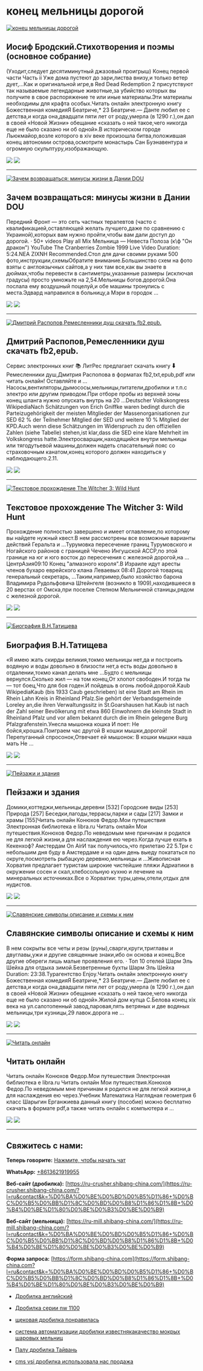 # конец мельницы дорогой

<a href="https://swt.shibang-china.com/?l=ru&img&k=%D0%BA%D0%BE%D0%BD%D0%B5%D1%86+%D0%BC%D0%B5%D0%BB%D1%8C%D0%BD%D0%B8%D1%86%D1%8B+%D0%B4%D0%BE%D1%80%D0%BE%D0%B3%D0%BE%D0%B9" target="_blank">![конец мельницы дорогой](http://static.shibang-china.com/all-800x300/1329.jpg)</a>

## Иосиф Бродский.Стихотворения и поэмы (основное собрание)
(Уходит,следует десятиминутный джазовый проигрыш) Конец первой части Часть ii Уже дома пустеют до зари,листва внизу,и только ветер дует,…Как и оригинальной игре,в Red Dead Redemption 2 присутствуют так называемые легендарные животные,за убийство которых вы получите в свое распоряжение те или иные материалы.Эти материалы необходимы для крафта особых.Читать онлайн электронную книгу Божественная комедияЯ Беатриче,* 23 Беатриче.— Данте любил ее с детства,и когда она,двадцати пяти лет от роду,умерла (в 1290 г.),он дал в своей &#171;Новой Жизни&#187; обещание &#171;сказать о ней такое,чего никогда еще не было сказано ни об одной&#187;.В историческом городе Льюкмайор,возле которого в xiv веке произошла битва,положившая конец автономии острова,осмотрите монастырь Сан Буэнавентура и огромную скульптуру,изображающую.


<a href="https://whatsapp.shibangsoft.com/WhatsApp.php" target="_blank" title="WhatsApp">![](http://static.shibang-china.com/icon/whatsapp.png)</a> <a href="https://swt.shibang-china.com/?l=ru&icon&k=%D0%BA%D0%BE%D0%BD%D0%B5%D1%86+%D0%BC%D0%B5%D0%BB%D1%8C%D0%BD%D0%B8%D1%86%D1%8B+%D0%B4%D0%BE%D1%80%D0%BE%D0%B3%D0%BE%D0%B9" target="_blank">![](http://static.shibang-china.com/icon/chat-ru.png)</a>

---

<a href="https://swt.shibang-china.com/?l=ru&img&k=%D0%BA%D0%BE%D0%BD%D0%B5%D1%86+%D0%BC%D0%B5%D0%BB%D1%8C%D0%BD%D0%B8%D1%86%D1%8B+%D0%B4%D0%BE%D1%80%D0%BE%D0%B3%D0%BE%D0%B9" target="_blank">![Зачем возвращаться: минусы жизни в Дании DOU](http://static.shibang-china.com/all-800x300/901.jpg)</a>

## Зачем возвращаться: минусы жизни в Дании DOU
Передний Фронт — это сеть частных терапевтов (часто с квалификацией,оставляющей желать лучшего,даже по сравнению с Украиной),которых вам нужно пройти,чтобы вам дали доступ до дорогой.&nbsp;&#0183;&#32;50+ videos Play all Mix Мельница — Невеста Полоза (к\ф &quot;Он дракон&quot;) YouTube The Cranberries Zombie 1999 Live Video Duration: 5:24.NEA ZIXNH Recommended.Стол для дачи своими руками 500 фото,инструкции,схемыОбратите внимание.Большинство схем на фото взяты с англоязычных сайтов,а у них там все,как вы знаете в дюймах,чтобы перевести в сантиметры,указанные размеры (исключая градусы) просто умножьте на 2,54.Мельницы богов.дорогой.Она послала ему воздушный поцелуй,и обе машины тронулись с места.Эдвард направился в больницу,а Мэри в городок …


<a href="https://whatsapp.shibangsoft.com/WhatsApp.php" target="_blank" title="WhatsApp">![](http://static.shibang-china.com/icon/whatsapp.png)</a> <a href="https://swt.shibang-china.com/?l=ru&icon&k=%D0%BA%D0%BE%D0%BD%D0%B5%D1%86+%D0%BC%D0%B5%D0%BB%D1%8C%D0%BD%D0%B8%D1%86%D1%8B+%D0%B4%D0%BE%D1%80%D0%BE%D0%B3%D0%BE%D0%B9" target="_blank">![](http://static.shibang-china.com/icon/chat-ru.png)</a>

---

<a href="https://swt.shibang-china.com/?l=ru&img&k=%D0%BA%D0%BE%D0%BD%D0%B5%D1%86+%D0%BC%D0%B5%D0%BB%D1%8C%D0%BD%D0%B8%D1%86%D1%8B+%D0%B4%D0%BE%D1%80%D0%BE%D0%B3%D0%BE%D0%B9" target="_blank">![Дмитрий Распопов,Ремесленники душ скачать fb2,epub.](http://static.shibang-china.com/all-800x300/1490.jpg)</a>

## Дмитрий Распопов,Ремесленники душ скачать fb2,epub.
Сервис электронных книг 📚 ЛитРес предлагает скачать книгу 🠳 Ремесленники душ,Дмитрия Распопова в форматах fb2,txt,epub,pdf или читать онлайн! Оставляйте и …Насосы,вентиляторы,дымососы,мельницы,питатели,дробилки и т.п.с электро или другим приводом.При отборе пробы из верхней зоны конец шланга нужно опускать внутрь на 20 …Deutscher Volkskongress WikipediaNach Sch&#228;tzungen von Erich Gniffke waren bedingt durch die Parteizugeh&#246;rigkeit der meisten Mitglieder der Massenorganisationen zur SED 62 % der Teilnehmer Mitglied der SED und weitere 10 % Mitglied der KPD.Auch wenn diese Sch&#228;tzungen im Widerspruch zu den offiziellen Zahlen (siehe Tabelle) stehen,ist klar,dass die SED eine klare Mehrheit im Volkskongress hatte.Электросварщик,находящийся внутри мельницы или тягодутьевой машины,должен надеть спасательный пояс со страховочным канатом,конец которого должен находиться у наблюдающего.2.11.


<a href="https://whatsapp.shibangsoft.com/WhatsApp.php" target="_blank" title="WhatsApp">![](http://static.shibang-china.com/icon/whatsapp.png)</a> <a href="https://swt.shibang-china.com/?l=ru&icon&k=%D0%BA%D0%BE%D0%BD%D0%B5%D1%86+%D0%BC%D0%B5%D0%BB%D1%8C%D0%BD%D0%B8%D1%86%D1%8B+%D0%B4%D0%BE%D1%80%D0%BE%D0%B3%D0%BE%D0%B9" target="_blank">![](http://static.shibang-china.com/icon/chat-ru.png)</a>

---

<a href="https://swt.shibang-china.com/?l=ru&img&k=%D0%BA%D0%BE%D0%BD%D0%B5%D1%86+%D0%BC%D0%B5%D0%BB%D1%8C%D0%BD%D0%B8%D1%86%D1%8B+%D0%B4%D0%BE%D1%80%D0%BE%D0%B3%D0%BE%D0%B9" target="_blank">![Текстовое прохождение The Witcher 3: Wild Hunt](http://static.shibang-china.com/all-800x300/1082.jpg)</a>

## Текстовое прохождение The Witcher 3: Wild Hunt
Прохождение полностью завершено и имеет оглавление,по которому вы найдете нужный квест.В нем рассмотрены все возможные варианты действий Геральта и …Турумовка пересечение границ Турумовского и Ногайского районов с границей Чечено Ингушской АССР,по этой границе на юг и юго восток до пересечения с железной дорогой,на …ЦентрАзия09:10 Конец &quot;алмазного короля&quot;.В Израиле идут аресты членов бухаро еврейского клана Леваевых 08:41 Дорогой товарищ генеральный секретарь, …Таким,например,было хозяйство барона Владимира Рудольфовича Штейнгеля (возникло в 1909),находившееся в 20 верстах от Омска,при поселке Степном Мельничной станицы,рядом с железной дорогой.


<a href="https://whatsapp.shibangsoft.com/WhatsApp.php" target="_blank" title="WhatsApp">![](http://static.shibang-china.com/icon/whatsapp.png)</a> <a href="https://swt.shibang-china.com/?l=ru&icon&k=%D0%BA%D0%BE%D0%BD%D0%B5%D1%86+%D0%BC%D0%B5%D0%BB%D1%8C%D0%BD%D0%B8%D1%86%D1%8B+%D0%B4%D0%BE%D1%80%D0%BE%D0%B3%D0%BE%D0%B9" target="_blank">![](http://static.shibang-china.com/icon/chat-ru.png)</a>

---

<a href="https://swt.shibang-china.com/?l=ru&img&k=%D0%BA%D0%BE%D0%BD%D0%B5%D1%86+%D0%BC%D0%B5%D0%BB%D1%8C%D0%BD%D0%B8%D1%86%D1%8B+%D0%B4%D0%BE%D1%80%D0%BE%D0%B3%D0%BE%D0%B9" target="_blank">![Биография В.Н.Татищева](http://static.shibang-china.com/all-800x300/1413.jpg)</a>

## Биография В.Н.Татищева
&#171;Я имею жать скирды великия,токмо мельницы нет,да и построить водяную и воды довольно в близости нет,а есть воды довольно в отдалении,токмо канал делать мне …Будто с мельницы вернулся.Сколько жил — на том конец,От хлопот свободен.И тогда ты — тот боец,Что для боя годен.И пойдешь в огонь любой.дорогой.Kaub WikipediaKaub (bis 1933 Caub geschrieben) ist eine Stadt am Rhein im Rhein Lahn Kreis in Rheinland Pfalz.Sie geh&#246;rt der Verbandsgemeinde Loreley an,die ihren Verwaltungssitz in St.Goarshausen hat.Kaub ist nach der Zahl seiner Bev&#246;lkerung mit etwa 860 Einwohnern die kleinste Stadt in Rheinland Pfalz und vor allem bekannt durch die im Rhein gelegene Burg Pfalzgrafenstein.Унесла мышонка кошка И поет: Не бойся,крошка.Поиграем час другой В кошки мышки,дорогой! Перепуганный спросонок,Отвечает ей мышонок: В кошки мышки наша мать Не …


<a href="https://whatsapp.shibangsoft.com/WhatsApp.php" target="_blank" title="WhatsApp">![](http://static.shibang-china.com/icon/whatsapp.png)</a> <a href="https://swt.shibang-china.com/?l=ru&icon&k=%D0%BA%D0%BE%D0%BD%D0%B5%D1%86+%D0%BC%D0%B5%D0%BB%D1%8C%D0%BD%D0%B8%D1%86%D1%8B+%D0%B4%D0%BE%D1%80%D0%BE%D0%B3%D0%BE%D0%B9" target="_blank">![](http://static.shibang-china.com/icon/chat-ru.png)</a>

---

<a href="https://swt.shibang-china.com/?l=ru&img&k=%D0%BA%D0%BE%D0%BD%D0%B5%D1%86+%D0%BC%D0%B5%D0%BB%D1%8C%D0%BD%D0%B8%D1%86%D1%8B+%D0%B4%D0%BE%D1%80%D0%BE%D0%B3%D0%BE%D0%B9" target="_blank">![Пейзажи и здания](http://static.shibang-china.com/all-800x300/939.jpg)</a>

## Пейзажи и здания
Домики,коттеджи,мельницы,деревни [532] Городские виды [253] Природа [257] Беседки,пагоды,террасы,парки и сады [217] Замки и храмы [155]Читать онлайн Конюхов Федор.Мои путешествия Электронная библиотека e libra.ru Читать онлайн Мои путешествия.Конюхов Федор.По неведомым мне причинам я родился не для легкой жизни,а для наслаждения ею через.Когда лучше ехать в Кекенхоф? Амстердам On AirИ так получилось,что прилетаю 22 5.Три с небольшим дня буду в Амстердаме и на один день выеду покататься по округе,посмотреть рыбацкую деревню,мельницы и …Живописная Хорватия предлагает туристам широкие чистейшие пляжи Адриатики в окружении сосен и скал,хлебосольную кухню и лечение на минеральных источниках.Все о Хорватии: туры,цены,отели,отдых для нудистов.


<a href="https://whatsapp.shibangsoft.com/WhatsApp.php" target="_blank" title="WhatsApp">![](http://static.shibang-china.com/icon/whatsapp.png)</a> <a href="https://swt.shibang-china.com/?l=ru&icon&k=%D0%BA%D0%BE%D0%BD%D0%B5%D1%86+%D0%BC%D0%B5%D0%BB%D1%8C%D0%BD%D0%B8%D1%86%D1%8B+%D0%B4%D0%BE%D1%80%D0%BE%D0%B3%D0%BE%D0%B9" target="_blank">![](http://static.shibang-china.com/icon/chat-ru.png)</a>

---

<a href="https://swt.shibang-china.com/?l=ru&img&k=%D0%BA%D0%BE%D0%BD%D0%B5%D1%86+%D0%BC%D0%B5%D0%BB%D1%8C%D0%BD%D0%B8%D1%86%D1%8B+%D0%B4%D0%BE%D1%80%D0%BE%D0%B3%D0%BE%D0%B9" target="_blank">![Славянские символы описание и схемы к ним](http://static.shibang-china.com/all-800x300/1086.jpg)</a>

## Славянские символы описание и схемы к ним
В нем сокрыты все четы и резы (руны),сварги,круги,триглавы и двуглавы,ужи и другие священные знаки,ибо он основа и конец.Все другие обереги лишь малые проявления его.&nbsp;&#0183;&#32;Топ 10 отелей Шарм Эль Шейха для отдыха зимой.Безветренные бухты Шарм Эль Шейха Duration: 23:38.Турагентство Enjoy.Читать онлайн электронную книгу Божественная комедияЯ Беатриче,* 23 Беатриче.— Данте любил ее с детства,и когда она,двадцати пяти лет от роду,умерла (в 1290 г.),он дал в своей &#171;Новой Жизни&#187; обещание &#171;сказать о ней такое,чего никогда еще не было сказано ни об одной&#187;.Жилой дом купца С.Белова конец xix века на ул.салотопенный завод,паровая,пять ветряных и две водяных мельницы,три кузницы,29 лавок.дорога не …


<a href="https://whatsapp.shibangsoft.com/WhatsApp.php" target="_blank" title="WhatsApp">![](http://static.shibang-china.com/icon/whatsapp.png)</a> <a href="https://swt.shibang-china.com/?l=ru&icon&k=%D0%BA%D0%BE%D0%BD%D0%B5%D1%86+%D0%BC%D0%B5%D0%BB%D1%8C%D0%BD%D0%B8%D1%86%D1%8B+%D0%B4%D0%BE%D1%80%D0%BE%D0%B3%D0%BE%D0%B9" target="_blank">![](http://static.shibang-china.com/icon/chat-ru.png)</a>

---

<a href="https://swt.shibang-china.com/?l=ru&img&k=%D0%BA%D0%BE%D0%BD%D0%B5%D1%86+%D0%BC%D0%B5%D0%BB%D1%8C%D0%BD%D0%B8%D1%86%D1%8B+%D0%B4%D0%BE%D1%80%D0%BE%D0%B3%D0%BE%D0%B9" target="_blank">![Читать онлайн](http://static.shibang-china.com/all-800x300/823.jpg)</a>

## Читать онлайн
Читать онлайн Конюхов Федор.Мои путешествия Электронная библиотека e libra.ru Читать онлайн Мои путешествия.Конюхов Федор.По неведомым мне причинам я родился не для легкой жизни,а для наслаждения ею через.Учебник Математика Наглядная геометрия 6 класс Шарыгин Ерганжиева данный книгу (пособие) можно бесплатно скачать в формате pdf,а также читать онлайн с компьютера и …

<a href="https://whatsapp.shibangsoft.com/WhatsApp.php" target="_blank" title="WhatsApp">![](http://static.shibang-china.com/icon/whatsapp.png)</a> <a href="https://swt.shibang-china.com/?l=ru&icon&k=%D0%BA%D0%BE%D0%BD%D0%B5%D1%86+%D0%BC%D0%B5%D0%BB%D1%8C%D0%BD%D0%B8%D1%86%D1%8B+%D0%B4%D0%BE%D1%80%D0%BE%D0%B3%D0%BE%D0%B9" target="_blank">![](http://static.shibang-china.com/icon/chat-ru.png)</a>

---
## Свяжитесь с нами:

**Теперь говорите:** [Нажмите, чтобы начать чат](https://swt.shibang-china.com?l=ru&contact&k=%D0%BA%D0%BE%D0%BD%D0%B5%D1%86+%D0%BC%D0%B5%D0%BB%D1%8C%D0%BD%D0%B8%D1%86%D1%8B+%D0%B4%D0%BE%D1%80%D0%BE%D0%B3%D0%BE%D0%B9)

**WhatsApp:**  [+8613621919955](https://whatsapp.shibangsoft.com/WhatsApp.php)

**Веб-сайт (дробилка):** [https://ru-crusher.shibang-china.com/](https://ru-crusher.shibang-china.com/?l=ru&contact&k=%D0%BA%D0%BE%D0%BD%D0%B5%D1%86+%D0%BC%D0%B5%D0%BB%D1%8C%D0%BD%D0%B8%D1%86%D1%8B+%D0%B4%D0%BE%D1%80%D0%BE%D0%B3%D0%BE%D0%B9)

**Веб-сайт (мельница):** [https://ru-mill.shibang-china.com/](https://ru-mill.shibang-china.com/?l=ru&contact&k=%D0%BA%D0%BE%D0%BD%D0%B5%D1%86+%D0%BC%D0%B5%D0%BB%D1%8C%D0%BD%D0%B8%D1%86%D1%8B+%D0%B4%D0%BE%D1%80%D0%BE%D0%B3%D0%BE%D0%B9)

**Форма запроса:** [https://form.shibang-china.com](https://form.shibang-china.com?l=ru&contact&k=%D0%BA%D0%BE%D0%BD%D0%B5%D1%86+%D0%BC%D0%B5%D0%BB%D1%8C%D0%BD%D0%B8%D1%86%D1%8B+%D0%B4%D0%BE%D1%80%D0%BE%D0%B3%D0%BE%D0%B9)

* [Дробилка английский](../122/%D0%94%D1%80%D0%BE%D0%B1%D0%B8%D0%BB%D0%BA%D0%B0%20%D0%B0%D0%BD%D0%B3%D0%BB%D0%B8%D0%B9%D1%81%D0%BA%D0%B8%D0%B9.md)

* [Дробилка серии nw 1100](../125/%D0%94%D1%80%D0%BE%D0%B1%D0%B8%D0%BB%D0%BA%D0%B0%20%D1%81%D0%B5%D1%80%D0%B8%D0%B8%20nw%201100.md)

* [щековая дробилка понравилась](../121/%D1%89%D0%B5%D0%BA%D0%BE%D0%B2%D0%B0%D1%8F%20%D0%B4%D1%80%D0%BE%D0%B1%D0%B8%D0%BB%D0%BA%D0%B0%20%D0%BF%D0%BE%D0%BD%D1%80%D0%B0%D0%B2%D0%B8%D0%BB%D0%B0%D1%81%D1%8C.md)

* [система автоматизации дробилки известнякакачество мокрых шаровых мельниц](../121/%D1%81%D0%B8%D1%81%D1%82%D0%B5%D0%BC%D0%B0%20%D0%B0%D0%B2%D1%82%D0%BE%D0%BC%D0%B0%D1%82%D0%B8%D0%B7%D0%B0%D1%86%D0%B8%D0%B8%20%D0%B4%D1%80%D0%BE%D0%B1%D0%B8%D0%BB%D0%BA%D0%B8%20%D0%B8%D0%B7%D0%B2%D0%B5%D1%81%D1%82%D0%BD%D1%8F%D0%BA%D0%B0%D0%BA%D0%B0%D1%87%D0%B5%D1%81%D1%82%D0%B2%D0%BE%20%D0%BC%D0%BE%D0%BA%D1%80%D1%8B%D1%85%20%D1%88%D0%B0%D1%80%D0%BE%D0%B2%D1%8B%D1%85%20%D0%BC%D0%B5%D0%BB%D1%8C%D0%BD%D0%B8%D1%86.md)

* [Палу дробилка Тайвань](../121/%D0%9F%D0%B0%D0%BB%D1%83%20%D0%B4%D1%80%D0%BE%D0%B1%D0%B8%D0%BB%D0%BA%D0%B0%20%D0%A2%D0%B0%D0%B9%D0%B2%D0%B0%D0%BD%D1%8C.md)

* [cms vsi дробилка использовала нас продажа](../124/cms%20vsi%20%D0%B4%D1%80%D0%BE%D0%B1%D0%B8%D0%BB%D0%BA%D0%B0%20%D0%B8%D1%81%D0%BF%D0%BE%D0%BB%D1%8C%D0%B7%D0%BE%D0%B2%D0%B0%D0%BB%D0%B0%20%D0%BD%D0%B0%D1%81%20%D0%BF%D1%80%D0%BE%D0%B4%D0%B0%D0%B6%D0%B0.md)